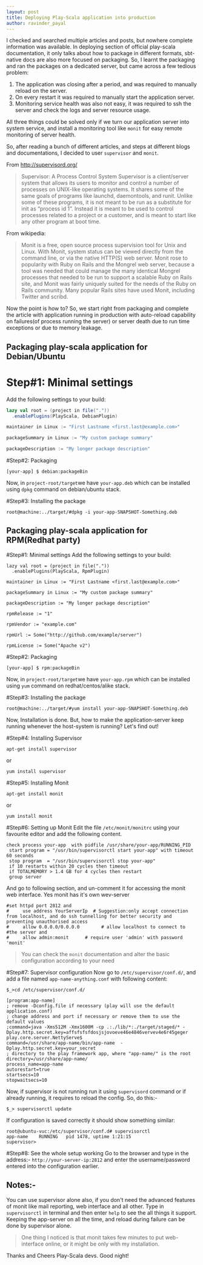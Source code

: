 ```yaml
---
layout: post
title: Deploying Play-Scala application into production
author: ravinder_payal
---
```


I checked and searched multiple articles and posts, but nowhere complete information was available. In deploying section of official play-scala documentation, it only talks about how to package in different formats, sbt-native docs are also more focused on packaging. So, I learnt the packaging and ran the packages on a dedicated server, but came across a few tedious problem:
1. The application was closing after a period, and was required to manually reload on the server.
2. On every restart it was required to manually start the application server.
3. Monitoring service health was also not easy, it was required to ssh the server and check the logs and server resource usage.

All three things could be solved only if we turn our application server into system service, and install a monitoring tool like `monit` for easy remote monitoring of server health.

So, after reading a bunch of different articles, and steps at different blogs and documentations, I decided to user `supervisor` and `monit`.

From http://supervisord.org/
> Supervisor: A Process Control System
Supervisor is a client/server system that allows its users to monitor and control a number of processes on UNIX-like operating systems.
It shares some of the same goals of programs like launchd, daemontools, and runit. Unlike some of these programs, it is not meant to be run as a substitute for init as “process id 1”. Instead it is meant to be used to control processes related to a project or a customer, and is meant to start like any other program at boot time.

From wikipedia:
> Monit is a free, open source process supervision tool for Unix and Linux. With Monit, system status can be viewed directly from the command line, or via the native HTTP(S) web server. Monit rose to popularity with Ruby on Rails and the Mongrel web server, because a tool was needed that could manage the many identical Mongrel processes that needed to be run to support a scalable Ruby on Rails site, and Monit was fairly uniquely suited for the needs of the Ruby on Rails community. Many popular Rails sites have used Monit, including Twitter and scribd.

Now the point is how to? So, we start right from packaging and complete the article with application running in production with auto-reload capability on failures(of process running the server) or server death due to run time exceptions or due to memory leakage.

Packaging play-scala application for Debian/Ubuntu
------------------------------------------------------------

# Step#1: Minimal settings
Add the following settings to your build:

```sbt
lazy val root = (project in file("."))
  .enablePlugins(PlayScala, DebianPlugin)

maintainer in Linux := "First Lastname <first.last@example.com>"

packageSummary in Linux := "My custom package summary"

packageDescription := "My longer package description"
```
#Step#2: Packaging

```
[your-app] $ debian:packageBin
```

Now, in `project-root/target`we have `your-app.deb` which can be installed using `dpkg` command on debian/ubuntu stack.

#Step#3: Installing the package
```
root@machine:../target/#dpkg -i your-app-SNAPSHOT-Something.deb
```

Packaging play-scala application for RPM(Redhat party)
------------------------------------------------------------------------
#Step#1: Minimal settings
Add the following settings to your build:
```
lazy val root = (project in file("."))
  .enablePlugins(PlayScala, RpmPlugin)

maintainer in Linux := "First Lastname <first.last@example.com>"

packageSummary in Linux := "My custom package summary"

packageDescription := "My longer package description"

rpmRelease := "1"

rpmVendor := "example.com"

rpmUrl := Some("http://github.com/example/server")

rpmLicense := Some("Apache v2")
```
#Step#2: Packaging
```
[your-app] $ rpm:packageBin
```
Now, in `project-root/target`we have `your-app.rpm` which can be installed using `yum` command on redhat/centos/alike stack.

#Step#3: Installing the package
```
root@machine:../target/#yum install your-app-SNAPSHOT-Something.deb
```

Now, Installation is done. But, how to make the application-server keep running whenever the host-system is running? Let's find out!

#Step#4: Installing Supervisor
```
apt-get install supervisor
```
or
```
yum install supervisor
```
#Step#5: Installing Monit
```
apt-get install monit
```
or
```
yum install monit
```
#Step#6: Setting up Monit
Edit the file `/etc/monit/monitrc` using your favourite editor and add the following content.
```
check process your-app  with pidfile /usr/share/your-app/RUNNING_PID
 start program = "/usr/bin/supervisorctl start your-app" with timeout 60 seconds
 stop program  = "/usr/bin/supervisorctl stop your-app"
 if 10 restarts within 20 cycles then timeout
 if TOTALMEMORY > 1.4 GB for 4 cycles then restart
 group server
```
And go to following section, and un-comment it for accessing the monit web interface. Yes monit has it's own wev-server
```
#set httpd port 2812 and
#     use address YourServerIp  # Suggestion:only accept connection from localhost, and do ssh tunnelling for better security and preventing unauthorised access
#     allow 0.0.0.0/0.0.0.0        # allow localhost to connect to #the server and
#     allow admin:monit      # require user 'admin' with password 'monit'

```
>You can check the `monit` documentation and alter the basic configuration according to your need

#Step#7: Supervisor configuration
Now go to `/etc/supervisor/conf.d/`, and add a file named `app-name-anything.conf` with following content:
```
$_>cd /etc/supervisor/conf.d/
```
```
[program:app-name]
; remove -Dconfig.file if necessary (play will use the default application.conf)
; change address and port if necessary or remove them to use the default values
;command=java -Xms512M -Xmx1600M -cp .:./lib/*:./target/staged/* -Dplay.http.secret.key=affsfsfsfdosjsjovoeve46e4846vervev4e6r45geger play.core.server.NettyServe$
command=/usr/share/app-name/bin/app-name  -Dplay.http.secret.key=your_secret
; directory to the play framework app, where "app-name/" is the root
directory=/usr/share/app-name/
process_name=app-name
autorestart=true
startsecs=10
stopwaitsecs=10
```
Now, if supervisor is not running run it using `supervisord` command or if already running, it requires to reload the config. So, do this:-
```
$_> supervisorctl update
```
If configuration is saved correctly it should show something similar:
```
root@ubuntu-vuc:/etc/supervisor/conf.d# supervisorctl
app-name    RUNNING   pid 1478, uptime 1:21:15
supervisor> 
```


#Step#8: See the whole setup working
Go to the browser and type in the address:- `http://your-server-ip:2812` and enter the username/password entered into the configuration earlier.

Notes:-
-----------------------
You can use supervisor alone also, if you don't need the advanced features of monit like mail reporting, web interface and all other.
Type in `supervisorctl` in terminal and then enter `help` to see the all things it support. Keeping the app-server on all the time, and reload during failure can be done by supervisor alone.
> One thing I noticed is that monit takes few minutes to put web-interface online, or it might be only with my installation.

Thanks and Cheers Play-Scala devs. Good night!
